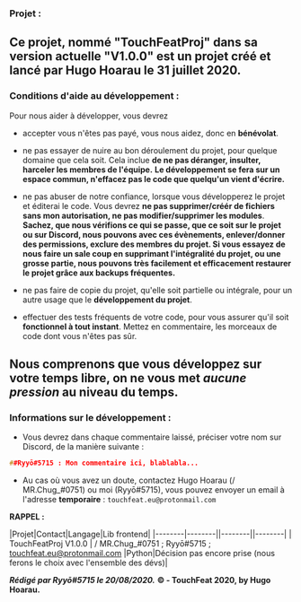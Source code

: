 ### Projet :
Ce projet, nommé "TouchFeatProj" dans sa version actuelle "V1.0.0" est un projet créé et lancé par Hugo Hoarau le 31 juillet 2020.
--
### Conditions d'aide au développement :
Pour nous aider à développer, vous devrez 

* accepter vous n'êtes pas payé, vous nous aidez, donc en **bénévolat**.

* ne pas essayer de nuire au bon déroulement du projet, pour quelque domaine que cela soit. Cela inclue **de ne pas déranger, insulter, harceler les membres de l'équipe.** **Le développement se fera sur un espace commun, n'effacez pas le code que quelqu'un vient d'écrire.**

* ne pas abuser de notre confiance, lorsque vous développerez le projet et éditerai le code. Vous devrez **ne pas supprimer/créér de fichiers sans mon autorisation, ne pas modifier/supprimer les modules**. **Sachez, que nous vérifions ce qui se passe, que ce soit sur le projet ou sur Discord, nous pouvons avec ces évènements, enlever/donner des permissions, exclure des membres du projet. Si vous essayez de nous faire un sale coup en supprimant l'intégralité du projet, ou une grosse partie, nous pouvons très facilement et efficacement restaurer le projet grâce aux backups fréquentes.** 

* ne pas faire de copie du projet, qu'elle soit partielle ou intégrale, pour un autre usage que le **développement du projet**.

* effectuer des tests fréquents de votre code, pour vous assurer qu'il soit **fonctionnel à tout instant**. Mettez en commentaire, les morceaux de code dont vous n'êtes pas sûr.

**Nous comprenons que vous développez sur votre temps libre, on ne vous met ___aucune pression___ au niveau du temps.**
--
### Informations sur le développement :
* Vous devrez dans chaque commentaire laissé, préciser votre nom sur Discord, de la manière suivante :
```cpp
##Ryyō#5715 : Mon commentaire ici, blablabla...
```
* Au cas où vous avez un doute, contactez Hugo Hoarau (/ MR.Chug_#0751) ou moi (Ryyō#5715), vous pouvez envoyer un email à l'adresse **temporaire** : `touchfeat.eu@protonmail.com`

**RAPPEL :**

|Projet|Contact|Langage|Lib frontend|
|--------|--------||--------||--------|
| TouchFeatProj V1.0.0 | / MR.Chug_#0751 ;  Ryyō#5715 ; touchfeat.eu@protonmail.com |Python|Décision pas encore prise (nous ferons le choix avec l'ensemble des dévs)|

***Rédigé par Ryyō#5715 le 20/08/2020.***
**© - TouchFeat 2020, by Hugo Hoarau.**

